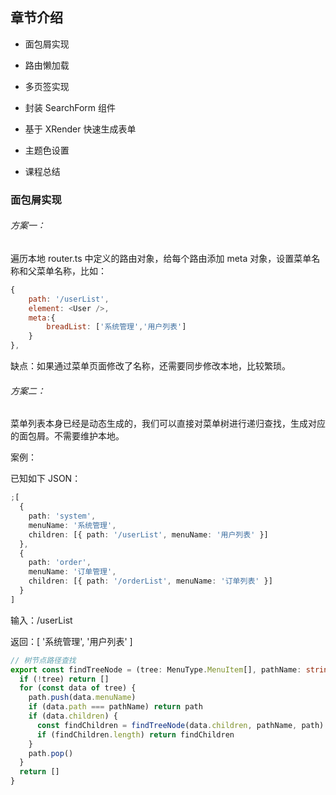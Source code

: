 ## 章节介绍

- 面包屑实现

- 路由懒加载

- 多页签实现

- 封装 SearchForm 组件

- 基于 XRender 快速生成表单

- 主题色设置

- 课程总结

### 面包屑实现

###### 方案一：

遍历本地 router.ts 中定义的路由对象，给每个路由添加 meta 对象，设置菜单名称和父菜单名称，比如：

```js
{
    path: '/userList',
    element: <User />,
    meta:{
        breadList: ['系统管理','用户列表']
    }
},
```

缺点：如果通过菜单页面修改了名称，还需要同步修改本地，比较繁琐。

###### 方案二：

菜单列表本身已经是动态生成的，我们可以直接对菜单树进行递归查找，生成对应的面包屑。不需要维护本地。

案例：

已知如下 JSON：

```ts
;[
  {
    path: 'system',
    menuName: '系统管理',
    children: [{ path: '/userList', menuName: '用户列表' }]
  },
  {
    path: 'order',
    menuName: '订单管理',
    children: [{ path: '/orderList', menuName: '订单列表' }]
  }
]
```

输入：/userList

返回：[ '系统管理', '用户列表' ]

```ts
// 树节点路径查找
export const findTreeNode = (tree: MenuType.MenuItem[], pathName: string, path: string[] = []): string[] => {
  if (!tree) return []
  for (const data of tree) {
    path.push(data.menuName)
    if (data.path === pathName) return path
    if (data.children) {
      const findChildren = findTreeNode(data.children, pathName, path)
      if (findChildren.length) return findChildren
    }
    path.pop()
  }
  return []
}
```
